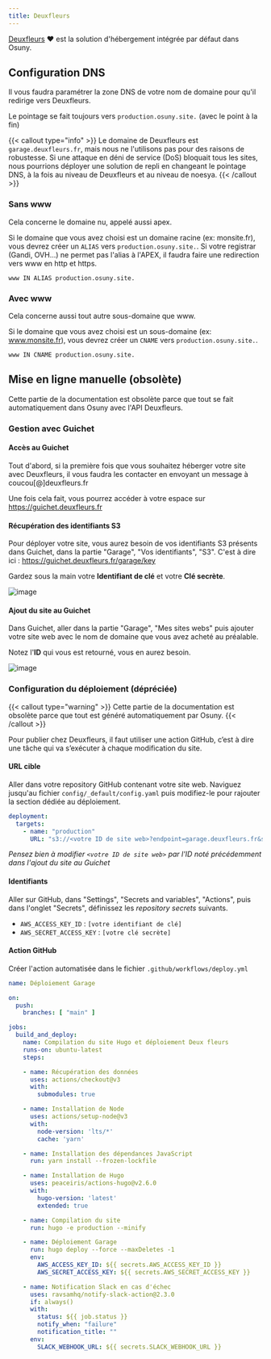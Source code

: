 ```yaml
---
title: Deuxfleurs
---
```



[Deuxfleurs](https://www.deuxfleurs.fr) ❤️ est la solution d'hébergement intégrée par défaut dans Osuny.

## Configuration DNS

Il vous faudra paramétrer la zone DNS de votre nom de domaine pour qu'il redirige vers Deuxfleurs.

Le pointage se fait toujours vers `production.osuny.site.` (avec le point à la fin)

{{< callout type="info" >}}
  Le domaine de Deuxfleurs est `garage.deuxfleurs.fr`, mais nous ne l'utilisons pas pour des raisons de robustesse.
  Si une attaque en déni de service (DoS) bloquait tous les sites, nous pourrions déployer une solution de repli en changeant le pointage DNS, à la fois au niveau de Deuxfleurs et au niveau de noesya.
{{< /callout >}}

### Sans www 

Cela concerne le domaine nu, appelé aussi apex.

Si le domaine que vous avez choisi est un domaine racine (ex: monsite.fr), vous devrez créer un `ALIAS` vers `production.osuny.site.`. Si votre registrar (Gandi, OVH...) ne permet pas l'alias à l'APEX, il faudra faire une redirection vers www en http et https.

```DNS
www IN ALIAS production.osuny.site.
```

### Avec www
  
Cela concerne aussi tout autre sous-domaine que www.

Si le domaine que vous avez choisi est un sous-domaine (ex: www.monsite.fr), vous devrez créer un `CNAME` vers `production.osuny.site.`.

```DNS
www IN CNAME production.osuny.site.
```

## Mise en ligne manuelle (obsolète)

Cette partie de la documentation est obsolète parce que tout se fait automatiquement dans Osuny avec l'API Deuxfleurs.

### Gestion avec Guichet


#### Accès au Guichet

Tout d'abord, si la première fois que vous souhaitez héberger votre site avec Deuxfleurs, il vous faudra les contacter en envoyant un message à coucou[@]deuxfleurs.fr

Une fois cela fait, vous pourrez accéder à votre espace sur https://guichet.deuxfleurs.fr

#### Récupération des identifiants S3

Pour déployer votre site, vous aurez besoin de vos identifiants S3 présents dans Guichet, dans la partie "Garage", "Vos identifiants", "S3". C'est à dire ici : https://guichet.deuxfleurs.fr/garage/key

Gardez sous la main votre **Identifiant de clé** et votre **Clé secrète**.

![image](https://github.com/noesya/osuny-developers/assets/7761386/a3e71c70-3ba5-46a4-b6b2-856efaf1169d)

#### Ajout du site au Guichet

Dans Guichet, aller dans la partie "Garage", "Mes sites webs" puis ajouter votre site web avec le nom de domaine que vous avez acheté au préalable.

Notez l'**ID** qui vous est retourné, vous en aurez besoin.

![image](https://github.com/noesya/osuny-developers/assets/7761386/33abdf14-7a59-4fbd-8aac-64422d55ece5)


### Configuration du déploiement (dépréciée)

{{< callout type="warning" >}}
Cette partie de la documentation est obsolète parce que tout est généré automatiquement par Osuny.
{{< /callout >}}

Pour publier chez Deuxfleurs, il faut utiliser une action GitHub, c’est à dire une tâche qui va s’exécuter à chaque modification du site.

#### URL cible

Aller dans votre repository GitHub contenant votre site web. Naviguez jusqu'au fichier `config/_default/config.yaml` puis modifiez-le pour rajouter la section dédiée au déploiement.

```yaml
deployment:
  targets:
    - name: "production"
      URL: "s3://<votre ID de site web>?endpoint=garage.deuxfleurs.fr&s3ForcePathStyle=true&region=garage"
```

*Pensez bien à modifier `<votre ID de site web>` par l'ID noté précédemment dans l'ajout du site au Guichet*

#### Identifiants

Aller sur GitHub, dans "Settings", "Secrets and variables", "Actions", puis dans l'onglet "Secrets", définissez les *repository secrets* suivants.
- `AWS_ACCESS_KEY_ID` : `[votre identifiant de clé]`
- `AWS_SECRET_ACCESS_KEY` : `[votre clé secrète]`

#### Action GitHub

Créer l'action automatisée dans le fichier `.github/workflows/deploy.yml`

```yaml
name: Déploiement Garage

on:
  push:
    branches: [ "main" ]

jobs:
  build_and_deploy:
    name: Compilation du site Hugo et déploiement Deux fleurs
    runs-on: ubuntu-latest
    steps:

    - name: Récupération des données
      uses: actions/checkout@v3
      with:
        submodules: true

    - name: Installation de Node
      uses: actions/setup-node@v3
      with:
        node-version: 'lts/*'
        cache: 'yarn'

    - name: Installation des dépendances JavaScript
      run: yarn install --frozen-lockfile

    - name: Installation de Hugo
      uses: peaceiris/actions-hugo@v2.6.0
      with:
        hugo-version: 'latest'
        extended: true

    - name: Compilation du site
      run: hugo -e production --minify

    - name: Déploiement Garage
      run: hugo deploy --force --maxDeletes -1
      env:
        AWS_ACCESS_KEY_ID: ${{ secrets.AWS_ACCESS_KEY_ID }}
        AWS_SECRET_ACCESS_KEY: ${{ secrets.AWS_SECRET_ACCESS_KEY }}

    - name: Notification Slack en cas d'échec
      uses: ravsamhq/notify-slack-action@2.3.0
      if: always()
      with:
        status: ${{ job.status }}
        notify_when: "failure"
        notification_title: ""
      env:
        SLACK_WEBHOOK_URL: ${{ secrets.SLACK_WEBHOOK_URL }}
```
